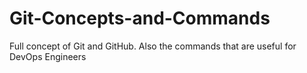 # Git-Concepts-and-Commands
Full concept of Git and GitHub. Also the commands that are useful for DevOps Engineers
